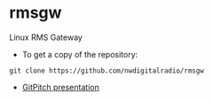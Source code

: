 # rmsgw
Linux RMS Gateway

* To get a copy of the repository:

```
git clone https://github.com/nwdigitalradio/rmsgw
```

* [GitPitch presentation](https://gitpitch.com/nwdigitalradio/rmsgw/master?grs=github&t=moon)
